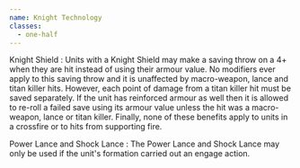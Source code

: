 ```yaml
---
name: Knight Technology
classes:
  - one-half
---
```

Knight Shield
: Units with a Knight Shield may make a saving throw on a 4+ when they are hit instead of using their armour value. No modifiers ever apply to this saving throw and it is unaffected by macro-weapon, lance and titan killer hits. However, each point of damage from a titan killer hit must be saved separately. If the unit has reinforced armour as well then it is allowed to re-roll a failed save using its armour value unless the hit was a macro-weapon, lance or titan killer. Finally, none of these benefits apply to units in a crossfire or to hits from supporting fire.

Power Lance and Shock Lance
: The Power Lance and Shock Lance may only be used if the unit's formation carried out an engage action.